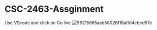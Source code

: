 # CSC-2463-Assginment

Use VScode and click on Go live
![96215865aab58026f18affd4cbed57e](https://user-images.githubusercontent.com/113397683/214197472-b1c0281d-9fe5-40c6-8a5c-71b62d8caecd.png)
